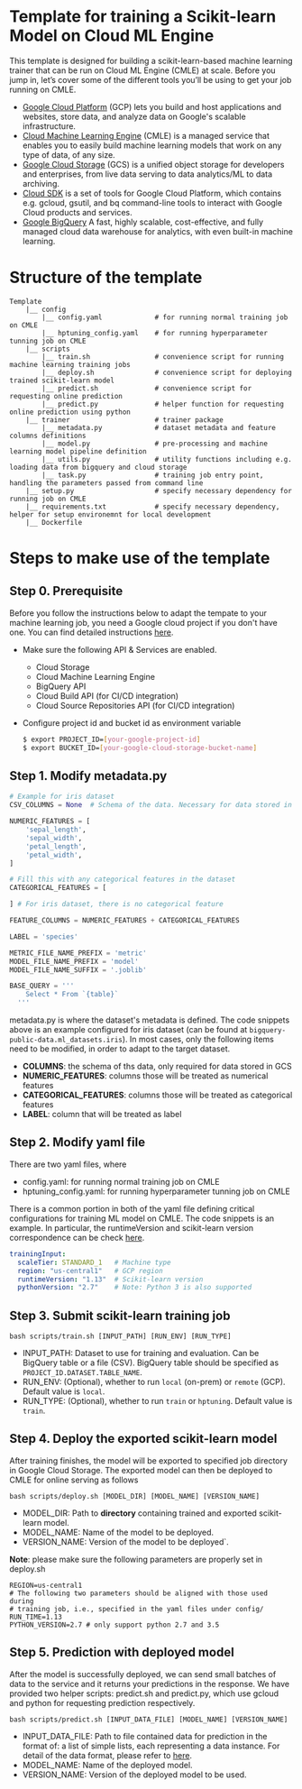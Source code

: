 # Template for training a Scikit-learn Model on Cloud ML Engine


This template is designed for building a scikit-learn-based machine learning trainer that can be run on 
Cloud ML Engine (CMLE) at scale. Before you jump in, let’s cover some of the different tools you’ll be using to get 
your job running on CMLE.

- [Google Cloud Platform](https://cloud.google.com/) (GCP) lets you build and host applications and websites, store data, 
and analyze data on Google's scalable infrastructure.
- [Cloud Machine Learning Engine](https://cloud.google.com/ml-engine/) (CMLE) is a managed service that enables you to 
easily build machine learning models that work on any type of data, of any size.
- [Google Cloud Storage](https://cloud.google.com/storage/) (GCS) is a unified object storage for developers and 
enterprises, from live data serving to data analytics/ML to data archiving.
- [Cloud SDK](https://cloud.google.com/sdk/) is a set of tools for Google Cloud Platform, which contains e.g. gcloud, 
gsutil, and bq command-line tools to interact with Google Cloud products and services.
- [Google BigQuery](https://cloud.google.com/bigquery/) A fast, highly scalable, cost-effective, and fully managed 
cloud data warehouse for analytics, with even built-in machine learning.

# Structure of the template
```
Template 
    |__ config
        |__ config.yaml             # for running normal training job on CMLE
        |__ hptuning_config.yaml    # for running hyperparameter tunning job on CMLE    
    |__ scripts
        |__ train.sh                # convenience script for running machine learning training jobs
        |__ deploy.sh               # convenience script for deploying trained scikit-learn model
        |__ predict.sh              # convenience script for requesting online prediction
        |__ predict.py              # helper function for requesting online prediction using python
    |__ trainer                     # trainer package
        |__ metadata.py             # dataset metadata and feature columns definitions
        |__ model.py                # pre-processing and machine learning model pipeline definition
        |__ utils.py                # utility functions including e.g. loading data from bigquery and cloud storage
        |__ task.py                 # training job entry point, handling the parameters passed from command line 
    |__ setup.py                    # specify necessary dependency for running job on CMLE
    |__ requirements.txt            # specify necessary dependency, helper for setup environemnt for local development
    |__ Dockerfile
```

# Steps to make use of the template
## Step 0. Prerequisite
Before you follow the instructions below to adapt the tempate to your machine learning job, 
you need a Google cloud project if you don't have one. You can find detailed instructions 
[here](https://cloud.google.com/dataproc/docs/guides/setup-project).

- Make sure the following API & Services are enabled.
    * Cloud Storage
    * Cloud Machine Learning Engine
    * BigQuery API
    * Cloud Build API (for CI/CD integration)
    * Cloud Source Repositories API (for CI/CD integration)

- Configure project id and bucket id as environment variable
  ```bash
  $ export PROJECT_ID=[your-google-project-id]
  $ export BUCKET_ID=[your-google-cloud-storage-bucket-name]
  ```
  
## Step 1. Modify metadata.py
```python
# Example for iris dataset
CSV_COLUMNS = None  # Schema of the data. Necessary for data stored in GCS

NUMERIC_FEATURES = [
    'sepal_length',
    'sepal_width',
    'petal_length',
    'petal_width',
]

# Fill this with any categorical features in the dataset
CATEGORICAL_FEATURES = [

] # For iris dataset, there is no categorical feature

FEATURE_COLUMNS = NUMERIC_FEATURES + CATEGORICAL_FEATURES

LABEL = 'species'

METRIC_FILE_NAME_PREFIX = 'metric'
MODEL_FILE_NAME_PREFIX = 'model'
MODEL_FILE_NAME_SUFFIX = '.joblib'

BASE_QUERY = '''
    Select * From `{table}`
  '''
```

metadata.py is where the dataset's metadata is defined. The code snippets above is an example configured 
for iris dataset (can be found at `bigquery-public-data.ml_datasets.iris`). In most cases, only the following
items need to be modified, in order to adapt to the target dataset. 
- **COLUMNS**: the schema of ths data, only required for data stored in GCS
- **NUMERIC_FEATURES**: columns those will be treated as numerical features
- **CATEGORICAL_FEATURES**: columns those will be treated as categorical features
- **LABEL**: column that will be treated as label

## Step 2. Modify yaml file
There are two yaml files, where
- config.yaml: for running normal training job on CMLE
- hptuning_config.yaml: for running hyperparameter tunning job on CMLE

There is a common portion in both of the yaml file defining critical configurations for training ML model on CMLE. The 
code snippets is an example. In particular, the runtimeVersion and scikit-learn version correspondence 
can be check [here](https://cloud.google.com/ml-engine/docs/tensorflow/runtime-version-list).
```yaml
trainingInput:
  scaleTier: STANDARD_1   # Machine type
  region: "us-central1"   # GCP region
  runtimeVersion: "1.13"  # Scikit-learn version
  pythonVersion: "2.7"    # Note: Python 3 is also supported
```

## Step 3. Submit scikit-learn training job
```shell
bash scripts/train.sh [INPUT_PATH] [RUN_ENV] [RUN_TYPE]
```
- INPUT_PATH: Dataset to use for training and evaluation. Can be BigQuery table or a file (CSV).
              BigQuery table should be specified as `PROJECT_ID.DATASET.TABLE_NAME`.
- RUN_ENV: (Optional), whether to run `local` (on-prem) or `remote` (GCP). Default value is `local`.
- RUN_TYPE: (Optional), whether to run `train` or `hptuning`. Default value is `train`.

## Step 4. Deploy the exported scikit-learn model
After training finishes, the model will be exported to specified job directory in Google Cloud Storage. 
The exported model can then be deployed to CMLE for online serving as follows
```shell
bash scripts/deploy.sh [MODEL_DIR] [MODEL_NAME] [VERSION_NAME]
```
- MODEL_DIR: Path to **directory** containing trained and exported scikit-learn model.
- MODEL_NAME: Name of the model to be deployed.
- VERSION_NAME: Version of the model to be deployed`.

**Note**: please make sure the following parameters are properly set in deploy.sh 
```shell
REGION=us-central1
# The following two parameters should be aligned with those used during
# training job, i.e., specified in the yaml files under config/
RUN_TIME=1.13
PYTHON_VERSION=2.7 # only support python 2.7 and 3.5
```

## Step 5. Prediction with deployed model
After the model is successfully deployed, we can send small batches of data to the service 
and it returns your predictions in the response. We have provided two helper scripts: 
predict.sh and predict.py, which use gcloud and python for requesting prediction respectively.

```shell
bash scripts/predict.sh [INPUT_DATA_FILE] [MODEL_NAME] [VERSION_NAME]
```
- INPUT_DATA_FILE: Path to file contained data for prediction in the format of: 
a list of simple lists, each representing a data instance. For detail of the data format, please refer to 
[here](https://cloud.google.com/ml-engine/docs/scikit/online-predict#formatting_instances_as_lists).
- MODEL_NAME: Name of the deployed model.
- VERSION_NAME: Version of the deployed model to be used.